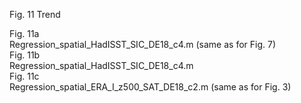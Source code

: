 Fig. 11  Trend <br/>

Fig. 11a <br/>
Regression_spatial_HadISST_SIC_DE18_c4.m (same as for Fig. 7)<br/>
Fig. 11b <br/>
Regression_spatial_HadISST_SIC_DE18_c4.m <br/>
Fig. 11c <br/>
Regression_spatial_ERA_I_z500_SAT_DE18_c2.m (same as for Fig. 3)<br/>
